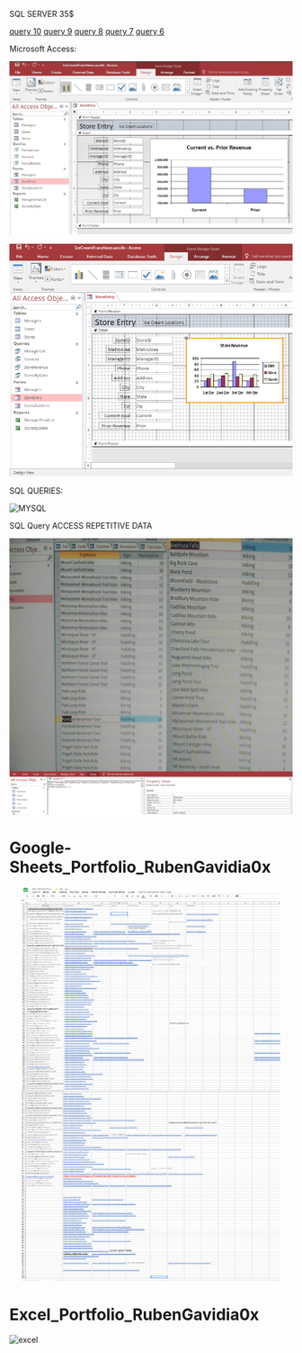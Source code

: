 SQL SERVER 35$

[query 10](https://github.com/RubenGavidia/Data_Portfolio_RubenGavidia0x/blob/main/sql_server/Query10.png)
[query 9](https://github.com/RubenGavidia/Data_Portfolio_RubenGavidia0x/blob/main/sql_server/Query9.png)
[query 8](https://github.com/RubenGavidia/Data_Portfolio_RubenGavidia0x/blob/main/sql_server/Query8.png)
[query 7](https://github.com/RubenGavidia/Data_Portfolio_RubenGavidia0x/blob/main/sql_server/Query10.png)
[query 6](https://github.com/RubenGavidia/Data_Portfolio_RubenGavidia0x/blob/main/sql_server/Query6.png)


Microsoft Access:

![access chart1](https://github.com/RubenGavidia/Data_Portfolio_RubenGavidia0x/blob/main/Microsoft_Access_Portfolio_RubenGavidia0x/chart%20microsoft%20access1.jpg?raw=true)


![access chart0](https://github.com/RubenGavidia/Data_Portfolio_RubenGavidia0x/blob/main/Microsoft_Access_Portfolio_RubenGavidia0x/chart%20microsoft%20access0.png?raw=true)

SQL QUERIES:

![MYSQL](https://cdn.discordapp.com/attachments/816065077877800990/825788871677444127/unknown.png)

SQL Query ACCESS REPETITIVE DATA

![SQL-ACCESS](https://github.com/RubenGavidia/Data_Portfolio_RubenGavidia0x/blob/main/DATA/2images_normalization_with_access.png?raw=true)


# Google-Sheets_Portfolio_RubenGavidia0x

<p align="center">
  <img width="460" height="700" src="https://github.com/RubenGavidia/Data_Portfolio_RubenGavidia0x/blob/main/DATA/google%20sheets%20last%20data%20entry%20job.png?raw=true">
</p>


# Excel_Portfolio_RubenGavidia0x

![excel](https://github.com/RubenGavidia/Excel_Portfolio_RubenGavidia0x/blob/main/Untitled.png)
